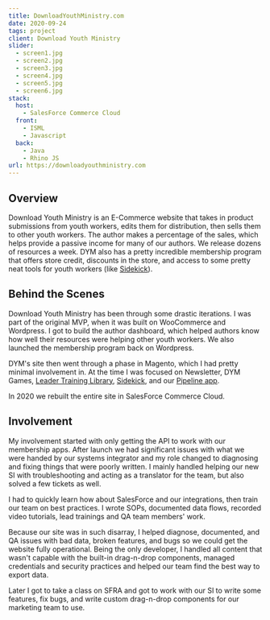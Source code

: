 ```yaml
---
title: DownloadYouthMinistry.com
date: 2020-09-24
tags: project
client: Download Youth Ministry
slider:
  - screen1.jpg
  - screen2.jpg
  - screen3.jpg
  - screen4.jpg
  - screen5.jpg
  - screen6.jpg
stack:
  host:
    - SalesForce Commerce Cloud
  front:
    - ISML
    - Javascript
  back:
    - Java
    - Rhino JS
url: https://downloadyouthministry.com
---
```


## Overview

Download Youth Ministry is an E-Commerce website that takes in product submissions from youth workers, edits them for distribution, then sells them to other youth workers. The author makes a percentage of the sales, which helps provide a passive income for many of our authors. We release dozens of resources a week. DYM also has a pretty incredible membership program that offers store credit, discounts in the store, and access to some pretty neat tools for youth workers (like [Sidekick](/projects/sidekick)).

## Behind the Scenes

Download Youth Ministry has been through some drastic iterations. I was part of the original MVP, when it was built on WooCommerce and Wordpress. I got to build the author dashboard, which helped authors know how well their resources were helping other youth workers. We also launched the membership program back on Wordpress.

DYM's site then went through a phase in Magento, which I had pretty minimal involvement in. At the time I was focused on Newsletter, DYM Games, [Leader Training Library](/projects/leader-training-library), [Sidekick](/projects/sidekick), and our [Pipeline app](/projects/pipeline).

In 2020 we rebuilt the entire site in SalesForce Commerce Cloud.

## Involvement

My involvement started with only getting the API to work with our membership apps. After launch we had significant issues with what we were handed by our systems integrator and my role changed to diagnosing and fixing things that were poorly written. I mainly handled helping our new SI with troubleshooting and acting as a translator for the team, but also solved a few tickets as well.

I had to quickly learn how about SalesForce and our integrations, then train our team on best practices. I wrote SOPs, documented data flows, recorded video tutorials, lead trainings and QA team members' work.

Because our site was in such disarray, I helped diagnose, documented, and QA issues with bad data, broken features, and bugs so we could get the website fully operational. Being the only developer, I  handled all content that wasn't capable with the built-in drag-n-drop components, managed credentials and security practices and helped our team find the best way to export data.

Later I got to take a class on SFRA and got to work with our SI to write some features, fix bugs, and write custom drag-n-drop components for our marketing team to use.
